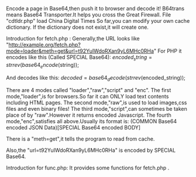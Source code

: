 Encode a page in Base64,then push it to browser and decode it!
B64trans means Base64 Transporter.It helps you cross the Great Firewall.
File "cdtldr.php" load China Digital Times
So far,you can modify your own cache dictionary.
If the dictionary does not exist,it will create one.


Introduction for fetch.php :
Generally,the URL looks like "http://example.org/fetch.php?mode=loader&meth=get&url=t92YuIWdoRXan9yL6MHc0RHa"
For PHP it encodes like this (Called SPECIAL Base64):
$encoded_string = strrev(base64_encode($string));

And decodes like this:
$decoded = base64_decode(strrev($encoded_string));

There are 4 modes called "loader","raw","script" and "enc".
The first mode,"loader",is for browsers.So far it can ONLY load text contents including HTML pages.
The second mode,"raw",is used to load images,css files and even binary files!
The third mode,"script",can sometimes be taken place of by "raw".However it returns encoded Javascript.
The fourth mode,"enc",satisfies all above.Usually its format is:
(COMMON Base64 encoded JSON Data)[SPECIAL Base64 encoded BODY]

There is a "meth=get",it tells the program to read from cache.

Also,the "url=t92YuIWdoRXan9yL6MHc0RHa" is encoded by SPECIAL Base64.


Introduction for func.php:
It provides some functions for fetch.php .

